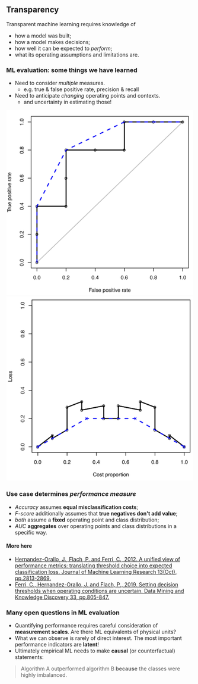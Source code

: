 ## Transparency

Transparent machine learning requires knowledge of
- how a model was built;
- how a model makes decisions;
- how well it can be expected to *perform*; 
- what its operating assumptions and limitations are. 


### ML evaluation: some things we have learned

- Need to consider *multiple* measures. 
  - e.g. true & false positive rate, precision & recall
- Need to anticipate *changing* operating points and contexts. 
  - and uncertainty in estimating those!

![ROC curve](img/CC1.png) <!-- .element height="30%" width="30%" -->
![Cost curve](img/CC2.png) <!-- .element height="30%" width="30%" -->


### **Use case** determines *performance measure*

- *Accuracy* assumes **equal misclassification costs**; 
- *F-score* additionally assumes that **true negatives don't add value**; 
- *both* assume a **fixed** operating point and class distribution; 
- *AUC* **aggregates** over operating points and class distributions in a specific way.


#### More here

- [Hernandez-Orallo, J., Flach, P. and Ferri, C., 2012. A unified view of performance metrics: translating threshold choice into expected classification loss. Journal of Machine Learning Research 13(Oct), pp.2813-2869.](http://www.jmlr.org/papers/v13/hernandez-orallo12a.html)
- [Ferri, C., Hernandez-Orallo, J. and Flach, P., 2019. Setting decision thresholds when operating conditions are uncertain. Data Mining and Knowledge Discovery 33, pp.805-847.](https://link.springer.com/article/10.1007/s10618-019-00613-7)


### Many open questions in ML evaluation

- Quantifying performance requires careful consideration of **measurement scales**. Are there ML equivalents of physical units? 
- What we can observe is rarely of direct interest. The most important performance indicators are **latent**! 
- Ultimately empirical ML needs to make **causal** (or counterfactual) statements:

> Algorithm A outperformed algorithm B **because** the classes were highly imbalanced.
